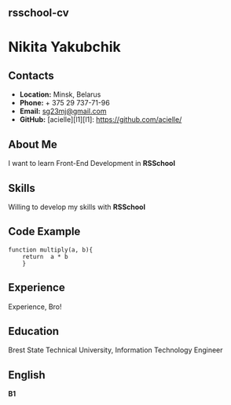 ## **rsschool-cv** ##  
  
# **Nikita Yakubchik** #

## **Contacts** ##
  
* **Location:** Minsk, Belarus  
* **Phone:** + 375 29 737-71-96  
* **Email:** sg23mj@gmail.com  
* **GitHub:** [acielle][l1][l1]: https://github.com/acielle/  
  
## **About Me** ##  

I want to learn Front-End Development in **RSSchool** 
  
##  **Skills** ##  
  
Willing to develop my skills with **RSSchool**  

## **Code Example** ##  

    function multiply(a, b){
        return  a * b
        }  

## **Experience** ##  
  
Experience, Bro!  
  
## **Education** ##  

Brest State Technical University, Information Technology Engineer  

## **English** ##  

**B1**  
